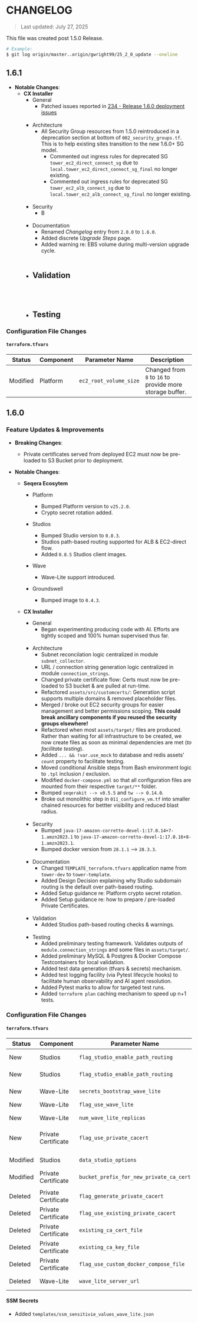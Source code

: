 # CHANGELOG
> Last updated: July 27, 2025

This file was created post 1.5.0 Release.

```bash
# Example:
$ git log origin/master..origin/gwright99/25_2_0_update --oneline
```


## 1.6.1
- **Notable Changes**:
    - **CX Installer**
        - General
            - Patched issues reported in [234 - Release 1.6.0 deployment issues](https://github.com/seqeralabs/cx-field-tools-installer/issues/234)
        <br /><br />
        - Architecture
            - All Security Group resources from 1.5.0 reintroduced in a deprecation section at bottom of `002_security_groups.tf`. This is to help existing sites transition to the new 1.6.0+ SG model.
                - Commented out ingress rules for deprecated SG `tower_ec2_direct_connect_sg` due to `local.tower_ec2_direct_connect_sg_final` no longer existing.
                - Commented out ingress rules for deprecated SG `tower_ec2_alb_connect_sg` due to `local.tower_ec2_alb_connect_sg_final` no longer existing.
        <br /><br />
        - Security
            - B
        <br /><br />
        - Documentation
            - Renamed _Changelog_ entry from `2.0.0` to `1.6.0`.
            - Added discrete _Upgrade Steps_ page.
            - Added warning re: EBS volume during multi-version upgrade cycle.
        <br /><br />
        - Validation
            - 
        <br /><br />
        - Testing
            - 

### Configuration File Changes
#### `terraform.tfvars`
| Status | Component | Parameter Name | Description |
| ------ | --------- | -------------- | ----------- |
| Modified | Platform | `ec2_root_volume_size` | Changed from `8` to `16` to provide more storage buffer. |


## 1.6.0

### Feature Updates & Improvements
- **Breaking Changes**:
    - Private certificates served from deployed EC2 must now be pre-loaded to S3 Bucket prior to deployment.

- **Notable Changes**:
    - **Seqera Ecosytem**
        - Platform
            - Bumped Platform version to `v25.2.0`.
            - Crypto secret rotation added.

        - Studios
            - Bumped Studio version to `0.8.3`.
            - Studios path-based routing supported for ALB & EC2-direct flow.
            - Added `0.8.5` Studios client images.

        - Wave
            - Wave-Lite support introduced.

        - Groundswell
            - Bumped image to `0.4.3`.


    - **CX Installer**
        - General
            - Began experimenting producing code with AI. Efforts are tightly scoped and 100% human supervised thus far.
        <br /><br />
        - Architecture
            - Subnet reconcilation logic centralized in module `subnet_collector`.
            - URL / connection string generation logic centralized in module `connection_strings`.
            - Changed private certificate flow: Certs must now be pre-loaded to S3 bucket & are pulled at run-time.
            - Refactored `assets/src/customcerts/`: Generation script supports multiple domains & removed placeholder files.
            - Merged / broke out EC2 security groups for easier management and better permissions scoping. **This could break ancillary components if you reused the security groups elsewhere!**
            - Refactored when most `assets/target/` files are produced. Rather than waiting for all infrastructure to be created, we now create files as soon as minimal dependencies are met (_to facilitate testing_).
            - Added `... && !var.use_mock` to database and redis assets' `count` property to facilitate testing.
            - Moved conditional Ansible steps from Bash environment logic to `.tpl` inclusion / exclusion.
            - Modified `docker-compose.yml` so that all configuration files are mounted from their respective `target/**` folder.
            - Bumped `seqerakit --> v0.5.5` and `tw --> 0.14.0`.
            - Broke out monolithic step in `011_configure_vm.tf` into smaller chained resources for bettter visibility and reduced blast radius.
        <br /><br />
        - Security
            - Bumped `java-17-amazon-corretto-devel-1:17.0.14+7-1.amzn2023.1` to `java-17-amazon-corretto-devel-1:17.0.16+8-1.amzn2023.1`.
            - Bumped docker version from `28.1.1` --> `28.3.3`.
        <br /><br />
        - Documentation
            - Changed `TEMPLATE_terraform.tfvars` application name from `tower-dev` to `tower-template`.
            - Added Design Decision explaining why Studio subdomain routing is the default over path-based routing.
            - Added Setup guidance re: Platform crypto secret rotation.
            - Added Setup guidance re: how to prepare / pre-loaded Private Certificates.
        <br /><br />
        - Validation
            - Added Studios path-based routing checks & warnings.
        <br /><br />
        - Testing
            - Added preliminary testing framework. Validates outputs of `module.connection_strings` and some files in `assets/target/`.
            - Added preliminary MySQL & Postgres & Docker Compose Testcontainers for local validation.
            - Added test data generation (tfvars & secrets) mechanism.
            - Added test logging facility (via Pytest lifecycle hooks) to facilitate human observability and AI agent resolution.
            - Added Pytest marks to allow for targeted test runs.
            - Added `terraform plan` caching mechanism to speed up n+1 tests.


### Configuration File Changes
#### `terraform.tfvars`
| Status | Component | Parameter Name | Description |
| ------ | --------- | -------------- | ----------- |
| New | Studios | `flag_studio_enable_path_routing` | Enables/Disables Studios path-based routing. |
| New | Studios |  `flag_studio_enable_path_routing` | The URL to use rather than default subdomain approach. |
| New | Wave-Lite | `secrets_bootstrap_wave_lite` | Secrets associated with Wave-Lite configuration. |
| New | Wave-Lite | `flag_use_wave_lite` | Enables/Disables Wave-Lite. |
| New | Wave-Lite | `num_wave_lite_replicas` | Number of Wave-Lite relicas to run. |
| New | Private Certificate | `flag_use_private_cacert` | Single flag replacing `flag_generate_private_cacert` & `flag_use_existing_private_cacert` |
| | | | |
| Modified | Studios | `data_studio_options` | Removed deprecated entries. Added `0.8.4` options. |
| Modified | Private Certificate | `bucket_prefix_for_new_private_ca_cert` | Renamed to `private_cacert_bucket_prefix`. |
| | | | |
| Deleted | Private Certificate | `flag_generate_private_cacert` | Deleted in favour of unified `flag_use_private_cacert` |
| Deleted | Private Certificate | `flag_use_existing_private_cacert` | Deleted in favour of unified `flag_use_private_cacert` |
| Deleted | Private Certificate | `existing_ca_cert_file` | Deleted since not required after S3 Bucket pre-load flow change. |
| Deleted | Private Certificate | `existing_ca_key_file` | Deleted since not required after S3 Bucket pre-load flow change. |
| Deleted | Private Certificate | `flag_use_custom_docker_compose_file` | Deleted since not required after S3 Bucket pre-load flow change. |
| Deleted | Wave-Lite | `wave_lite_server_url` | The URL to use to check the Wave-Lite endpoint. |



#### SSM Secrets
- Added `templates/ssm_sensitivie_values_wave_lite.json`
